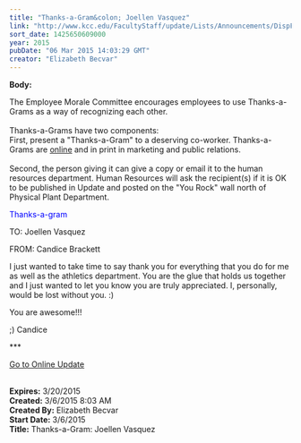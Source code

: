 ```yaml
---
title: "​Thanks-a-Gram&colon; Joellen Vasquez"
link: "http://www.kcc.edu/FacultyStaff/update/Lists/Announcements/DispForm.aspx?ID=1848"
sort_date: 1425650609000
year: 2015
pubDate: "06 Mar 2015 14:03:29 GMT"
creator: "Elizabeth Becvar"
---
```


<div><b>Body:</b> <div class="ExternalClass0460160931CF41B79CD119AAAED4018C"><p>The Employee Morale Committee encourages employees to use Thanks-a-Grams as a way of recognizing each other.<br /> <br />Thanks-a-Grams have two components:<br />First, present a &quot;Thanks-a-Gram&quot; to a deserving co-worker. Thanks-a-Grams are <a href="/FacultyStaff/documents/thanksagram.pdf">online</a> and in print in marketing and public relations.<br /> <br />Second, the person giving it can give a copy or email it to the human resources department. Human Resources will ask the recipient(s) if it is OK to be published in Update and posted on the &quot;You Rock&quot; wall north of Physical Plant Department.</p>
<p><span style="color:blue">Thanks-a-gram</span>  </p>
<p>TO: Joellen Vasquez</p>
<p>FROM: Candice Brackett</p>
<p>I just wanted to take time to say thank you for everything that you do for me as well as the athletics department. You are the glue that holds us together and I just wanted to let you know you are truly appreciated. I, personally, would be lost without you. :)</p>
<p>You are awesome!!! </p>
<p>;) Candice</p>
<p>***</p>
<p><a href="/FacultyStaff/update/Pages/dailyupdate.aspx">Go to Online Update</a><br /> <br /></p></div></div>
<div><b>Expires:</b> 3/20/2015</div>
<div><b>Created:</b> 3/6/2015 8:03 AM</div>
<div><b>Created By:</b> Elizabeth Becvar</div>
<div><b>Start Date:</b> 3/6/2015</div>
<div><b>Title:</b> ​Thanks-a-Gram: Joellen Vasquez</div>
